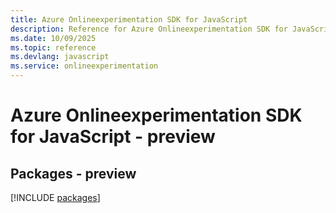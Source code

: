 ```yaml
---
title: Azure Onlineexperimentation SDK for JavaScript
description: Reference for Azure Onlineexperimentation SDK for JavaScript
ms.date: 10/09/2025
ms.topic: reference
ms.devlang: javascript
ms.service: onlineexperimentation
---
```

# Azure Onlineexperimentation SDK for JavaScript - preview
## Packages - preview
[!INCLUDE [packages](onlineexperimentation-index.md)]